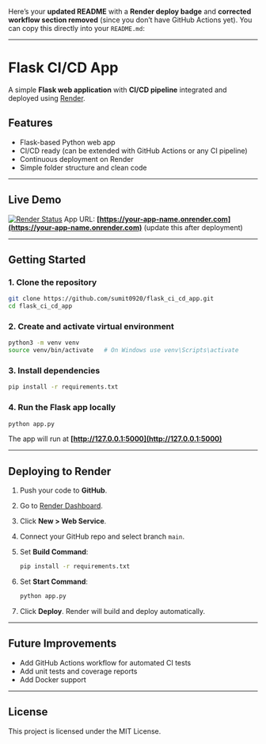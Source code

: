 Here’s your **updated README** with a **Render deploy badge** and **corrected workflow section removed** (since you don’t have GitHub Actions yet). You can copy this directly into your `README.md`:

---

# Flask CI/CD App

A simple **Flask web application** with **CI/CD pipeline** integrated and deployed using [Render](https://render.com).

## Features

* Flask-based Python web app
* CI/CD ready (can be extended with GitHub Actions or any CI pipeline)
* Continuous deployment on Render
* Simple folder structure and clean code

---

## Live Demo

[![Render Status](https://render.com/images/deploy-to-render-button.svg)](https://render.com/deploy)
App URL: **[https://your-app-name.onrender.com](https://your-app-name.onrender.com)** (update this after deployment)

---

## Getting Started

### 1. Clone the repository

```bash
git clone https://github.com/sumit0920/flask_ci_cd_app.git
cd flask_ci_cd_app
```

### 2. Create and activate virtual environment

```bash
python3 -m venv venv
source venv/bin/activate   # On Windows use venv\Scripts\activate
```

### 3. Install dependencies

```bash
pip install -r requirements.txt
```

### 4. Run the Flask app locally

```bash
python app.py
```

The app will run at **[http://127.0.0.1:5000](http://127.0.0.1:5000)**

---

## Deploying to Render

1. Push your code to **GitHub**.
2. Go to [Render Dashboard](https://dashboard.render.com/).
3. Click **New > Web Service**.
4. Connect your GitHub repo and select branch `main`.
5. Set **Build Command**:

   ```bash
   pip install -r requirements.txt
   ```
6. Set **Start Command**:

   ```bash
   python app.py
   ```
7. Click **Deploy**. Render will build and deploy automatically.

---

## Future Improvements

* Add GitHub Actions workflow for automated CI tests
* Add unit tests and coverage reports
* Add Docker support

---

## License

This project is licensed under the MIT License.


